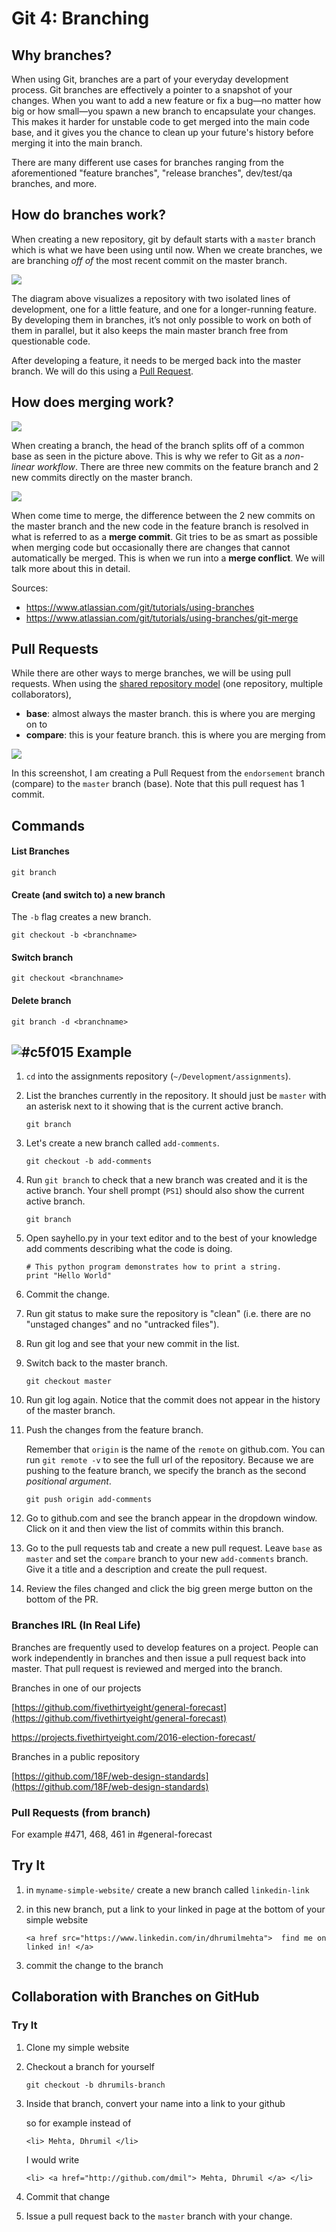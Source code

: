 # Git 4: Branching

## Why branches?

When using Git, branches are a part of your everyday development process. Git branches are effectively a pointer to a snapshot of your changes. When you want to add a new feature or fix a bug—no matter how big or how small—you spawn a new branch to encapsulate your changes. This makes it harder for unstable code to get merged into the main code base, and it gives you the chance to clean up your future's history before merging it into the main branch.

There are many different use cases for branches ranging from the aforementioned "feature branches", "release branches", dev/test/qa branches, and more.

## How do branches work?

When creating a new repository, git by default starts with a `master` branch which is what we have been using until now. When we create branches, we are branching *off of* the most recent commit on the master branch.

![](https://wac-cdn.atlassian.com/dam/jcr:746be214-eb99-462c-9319-04a4d2eeebfa/01.svg)

The diagram above visualizes a repository with two isolated lines of development, one for a little feature, and one for a longer-running feature. By developing them in branches, it’s not only possible to work on both of them in parallel, but it also keeps the main master branch free from questionable code.

After developing a feature, it needs to be merged back into the master branch. We will do this using a [Pull Request](https://help.github.com/articles/about-pull-requests/).

## How does merging work?

![](https://wac-cdn.atlassian.com/dam/jcr:86eba9ec-9391-45ea-800a-948cec1f2ed7/Branch-2.png)

When creating a branch, the head of the branch splits off of a common base as seen in the picture above. This is why we refer to Git as a *non-linear workflow*. There are three new commits on the feature branch and 2 new commits directly on the master branch.

![](https://wac-cdn.atlassian.com/dam/jcr:83323200-3c57-4c29-9b7e-e67e98745427/Branch-1.png)

When come time to merge, the difference between the 2 new commits on the master branch and the new code in the feature branch is resolved in what is referred to as a **merge commit**. Git tries to be as smart as possible when merging code but occasionally there are changes that cannot automatically be merged. This is when we run into a **merge conflict**. We will talk more about this in detail.

Sources:

- https://www.atlassian.com/git/tutorials/using-branches
- https://www.atlassian.com/git/tutorials/using-branches/git-merge

## Pull Requests

While there are other ways to merge branches, we will be using pull requests. When using the [shared repository model](https://help.github.com/articles/about-collaborative-development-models/) (one repository, multiple collaborators), 

- **base**: almost always the master branch. this is where you are merging on to
- **compare**: this is your feature branch. this is where you are merging from

![](https://s3.amazonaws.com/media-p.slid.es/uploads/489063/images/3229907/Comparing_master___endorsement___dmil_dhrumil-simple-website.png)

In this screenshot, I am creating a Pull Request from the `endorsement` branch (compare) to the `master` branch (base). Note that this pull request has 1 commit.

## Commands

#### List Branches

```
git branch
```

#### Create (and switch to) a new branch

The `-b` flag creates a new branch.

```
git checkout -b <branchname>
```

#### Switch branch

```
git checkout <branchname>
```

#### Delete branch

```
git branch -d <branchname>
```

<!-- TODO: 
Example:
1)
add comments to day1/sayhello.py in another branch
create a pr, explain base branch and stuff
merge your own pr
????
profit
2)
multiple branches, some cause merge conflits some don't
alternative universes:
	- red-universe
	- blue-universe
	- the-upside-down
Try It
make an example with collab with team. repo will be called teamname and product owner will make it. add every1 else as collabs.
do an example where very1 makes separate pages and submits PRs.
-->


## ![#c5f015](https://placehold.it/15/c5f015/000000?text=+) Example

1. `cd` into the assignments repository (`~/Development/assignments`).

2. List the branches currently in the repository. It should just be `master` with an asterisk next to it showing that is the current active branch.

	```
	git branch
	```

3. Let's create a new branch called `add-comments`.

	```
	git checkout -b add-comments
	```

4. Run `git branch` to check that a new branch was created and it is the active branch. Your shell prompt (`PS1`) should also show the current active branch.

	```
	git branch
	```

5. Open sayhello.py in your text editor and to the best of your knowledge add comments describing what the code is doing.
	
	```
	# This python program demonstrates how to print a string.
	print "Hello World"
	```

6. Commit the change.

7. Run git status to make sure the repository is "clean" (i.e. there are no "unstaged changes" and no "untracked files").

8. Run git log and see that your new commit in the list.

9. Switch back to the master branch.

	```
	git checkout master
	```

10. Run git log again. Notice that the commit does not appear in the history of the master branch.

11. Push the changes from the feature branch.

	Remember that `origin` is the name of the `remote` on github.com. You can run `git remote -v` to see the full url of the repository. Because we are pushing to the feature branch, we specify the branch as the second *positional argument*.

	```
	git push origin add-comments
	``` 

12. Go to github.com and see the branch appear in the dropdown window. Click on it and then view the list of commits within this branch.

13. Go to the pull requests tab and create a new pull request. Leave `base` as `master` and set the `compare` branch to your new `add-comments` branch. Give it a title and a description and create the pull request.

14. Review the files changed and click the big green merge button on the bottom of the PR.

### Branches IRL (In Real Life)

Branches are frequently used to develop features on a project. People can work independently in branches and then issue a pull request back into master. That pull request is reviewed and merged into the branch.

Branches in one of our projects

[https://github.com/fivethirtyeight/general-forecast](https://github.com/fivethirtyeight/general-forecast)

https://projects.fivethirtyeight.com/2016-election-forecast/

Branches in a public repository

[https://github.com/18F/web-design-standards](https://github.com/18F/web-design-standards)

### Pull Requests (from branch)

For example #471, 468, 461 in #general-forecast

## Try It 
1. in `myname-simple-website/` create a new branch called `linkedin-link`
2. in this new branch, put a link to your linked in page at the bottom  of your simple website

	```
	<a href src="https://www.linkedin.com/in/dhrumilmehta">  find me on linked in! </a>
	```

3. commit the change to the branch

## Collaboration with Branches on GitHub

### Try It

1. Clone my simple website
2. Checkout a branch for yourself
	
	```
	git checkout -b dhrumils-branch
	```

3. Inside that branch, convert your name into a link to your github

	so for example instead of 
	```
	<li> Mehta, Dhrumil </li>
	```
	
	I would write
	```
	<li> <a href="http://github.com/dmil"> Mehta, Dhrumil </a> </li>
	```
4. Commit that change
5. Issue a pull request back to the `master` branch with your change.
